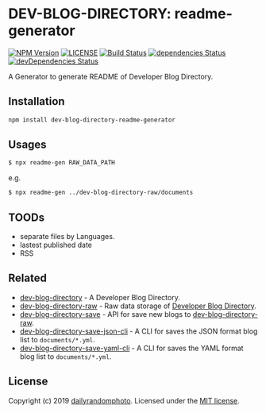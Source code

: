 # DEV-BLOG-DIRECTORY: readme-generator

[![NPM Version][npm-version-image]][npm-url]
[![LICENSE][license-image]][license-url]
[![Build Status][travis-image]][travis-url]
[![dependencies Status][dependencies-image]][dependencies-url]
[![devDependencies Status][devDependencies-image]][devDependencies-url]

A Generator to generate README of Developer Blog Directory.

## Installation

```sh
npm install dev-blog-directory-readme-generator
```

## Usages
```sh
$ npx readme-gen RAW_DATA_PATH
```
e.g.
```sh
$ npx readme-gen ../dev-blog-directory-raw/documents
```

## TOODs
- separate files by Languages.
- lastest published date
- RSS

## Related

- [dev-blog-directory](https://github.com/dev-blog-directory/dev-blog-directory) - A Developer Blog Directory.
- [dev-blog-directory-raw](https://github.com/dailyrandomphoto/dev-blog-directory-raw) - Raw data storage of [Developer Blog Directory](https://github.com/dev-blog-directory/dev-blog-directory).
- [dev-blog-directory-save](https://github.com/dailyrandomphoto/dev-blog-directory-save) - API for save new blogs to [dev-blog-directory-raw](https://github.com/dailyrandomphoto/dev-blog-directory-raw).
- [dev-blog-directory-save-json-cli](https://github.com/dailyrandomphoto/dev-blog-directory-save-json-cli) - A CLI for saves the JSON format blog list to `documents/*.yml`.
- [dev-blog-directory-save-yaml-cli](https://github.com/dailyrandomphoto/dev-blog-directory-save-yaml-cli) - A CLI for saves the YAML format blog list to `documents/*.yml`.

## License
Copyright (c) 2019 [dailyrandomphoto][my-url]. Licensed under the [MIT license][license-url].

[my-url]: https://github.com/dailyrandomphoto
[npm-url]: https://www.npmjs.com/package/dev-blog-directory-readme-generator
[travis-url]: https://travis-ci.org/dev-blog-directory/dev-blog-directory-readme-generator
[coveralls-url]: https://coveralls.io/github/dev-blog-directory/dev-blog-directory-readme-generator?branch=master
[license-url]: LICENSE
[dependencies-url]: https://david-dm.org/dev-blog-directory/dev-blog-directory-readme-generator
[devDependencies-url]: https://david-dm.org/dev-blog-directory/dev-blog-directory-readme-generator?type=dev

[npm-downloads-image]: https://img.shields.io/npm/dm/dev-blog-directory-readme-generator
[npm-version-image]: https://img.shields.io/npm/v/dev-blog-directory-readme-generator
[license-image]: https://img.shields.io/npm/l/dev-blog-directory-readme-generator
[travis-image]: https://img.shields.io/travis/dev-blog-directory/dev-blog-directory-readme-generator
[coveralls-image]: https://img.shields.io/coveralls/github/dev-blog-directory/dev-blog-directory-readme-generator
[dependencies-image]: https://img.shields.io/david/dev-blog-directory/dev-blog-directory-readme-generator
[devDependencies-image]: https://img.shields.io/david/dev/dev-blog-directory/dev-blog-directory-readme-generator
